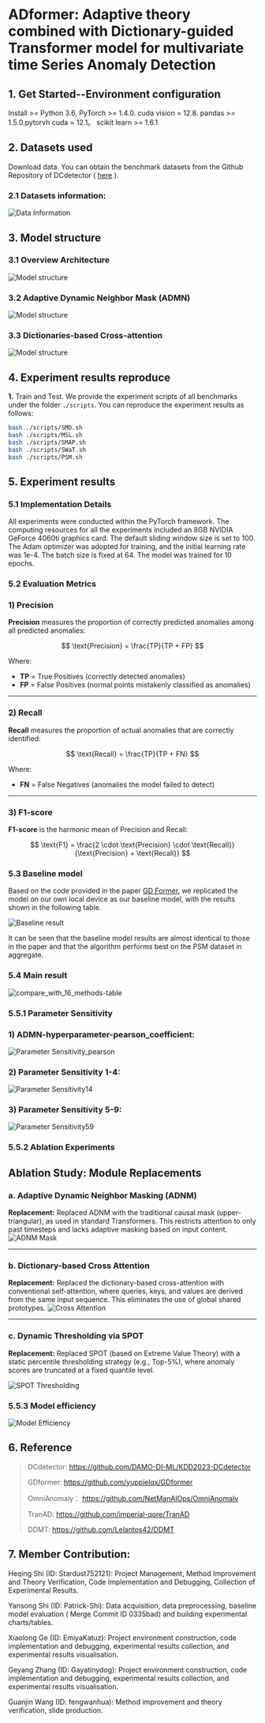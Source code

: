 # ADformer: Adaptive theory combined with Dictionary-guided Transformer model for multivariate time Series Anomaly Detection


## 1. Get Started--Environment configuration

 Install >= Python 3.6, PyTorch >= 1.4.0. cuda vision = 12.8. pandas >= 1.5.0.pytorvh cuda = 12.1。 scikit learn >= 1.6.1

## 2. Datasets used
  Download data. You can obtain the benchmark datasets from the Github Repository of DCdetector ( [here](https://drive.google.com/drive/folders/1RaIJQ8esoWuhyphhmMaH-VCDh-WIluRR) ).

### 2.1 Datasets information:

![Data Information](AD-Model/img/data-information.png)


## 3. Model structure

### 3.1 Overview Architecture
![Model structure](AD-Model/img/Model_Architecture.png)

### 3.2 Adaptive Dynamic Neighbor Mask (ADMN)
![Model structure](AD-Model/img/ADNM_Masking_handmake.png  )

### 3.3 Dictionaries-based Cross-attention
![Model structure](AD-Model/img/Dictionary-based-right.png)

## 4. Experiment results reproduce

**1.** Train and Test. We provide the experiment scripts of all benchmarks under the folder `./scripts`. You can reproduce the experiment results as follows:

```bash
bash ./scripts/SMD.sh
bash ./scripts/MSL.sh
bash ./scripts/SMAP.sh
bash ./scripts/SWaT.sh
bash ./scripts/PSM.sh
```


## 5. Experiment results

### 5.1 Implementation Details
All experiments were conducted within the PyTorch framework.
The computing resources for all the experiments included an 8GB NVIDIA GeForce 4060ti graphics card.
The default sliding window size is set to 100.
The Adam optimizer was adopted for training, and the initial learning rate was 1e-4.
The batch size is fixed at 64.
The model was trained for 10 epochs.


### 5.2 Evaluation Metrics

### 1) Precision

**Precision** measures the proportion of correctly predicted anomalies among all predicted anomalies:

$$
\text{Precision} = \frac{TP}{TP + FP}
$$

Where:
- **TP** = True Positives (correctly detected anomalies)
- **FP** = False Positives (normal points mistakenly classified as anomalies)

---

### 2) Recall

**Recall** measures the proportion of actual anomalies that are correctly identified:

$$
\text{Recall} = \frac{TP}{TP + FN}
$$

Where:
- **FN** = False Negatives (anomalies the model failed to detect)

---

### 3) F1-score

**F1-score** is the harmonic mean of Precision and Recall:

$$
\text{F1} = \frac{2 \cdot \text{Precision} \cdot \text{Recall}}{\text{Precision} + \text{Recall}}
$$


### 5.3 Baseline model

Based on the code provided in the paper [GD Former](https://arxiv.org/abs/2501.18196), we replicated the model on our own local device as our baseline model, with the results shown in the following table.

![Baseline result](AD-Model/img/difference.png)

It can be seen that the baseline model results are almost identical to those in the paper and that the algorithm performs best on the PSM dataset in aggregate.

### 5.4 Main result

![compare_with_16_methods-table](AD-Model/img/compare_with_16_methods-table.png)

### 5.5.1 Parameter Sensitivity

### 1) ADMN-hyperparameter-pearson_coefficient:
![Parameter Sensitivity_pearson](AD-Model/img/pearson_coefficient_f1.png)


### 2) Parameter Sensitivity 1-4:

![Parameter Sensitivity14](AD-Model/img/param_sensitivity_for1-4.png)

### 3) Parameter Sensitivity 5-9:

![Parameter Sensitivity59](AD-Model/img/param_sensitivity_for5-9.png)

### 5.5.2 Ablation Experiments

## Ablation Study: Module Replacements

### a. Adaptive Dynamic Neighbor Masking (ADNM)
**Replacement:** Replaced ADNM with the traditional causal mask (upper-triangular), as used in standard Transformers. This restricts attention to only past timesteps and lacks adaptive masking based on input content.
![ADNM Mask](AD-Model/img/Trangle%20Mask%20vs.%20ADNM%20Mask.png)

---

### b. Dictionary-based Cross Attention
**Replacement:** 
Replaced the dictionary-based cross-attention with conventional self-attention, where queries, keys, and values are derived from the same input sequence. This eliminates the use of global shared prototypes.
![Cross Attention](AD-Model/img/Traditional-Trasformer%20Self-Attention%20vs.%20Dictionary-based%20cross-attention.png)


---

### c. Dynamic Thresholding via SPOT
**Replacement:** Replaced SPOT (based on Extreme Value Theory) with a static percentile thresholding strategy (e.g., Top-5%), where anomaly scores are truncated at a fixed quantile level.

![SPOT Thresholding](AD-Model/img/SPOT.png)

### 5.5.3 Model efficiency

![Model Efficiency](AD-Model/img/Model%20Efficiency%20Comparison.png)


## 6. Reference

> DCdetector: https://github.com/DAMO-DI-ML/KDD2023-DCdetector
> 
> GDformer: https://github.com/yuppielqx/GDformer
> 
> OmniAnomaly： https://github.com/NetManAIOps/OmniAnomaly
> 
> TranAD: https://github.com/imperial-qore/TranAD
> 
> DDMT: https://github.com/Lelantos42/DDMT

## 7. Member Contribution:

Heqing Shi (ID: Stardust752121): Project Management, Method Improvement and Theory Verification, Code Implementation and Debugging, Collection of Experimental Results.

Yansong Shi (ID: Patrick-Shi): Data acquisition, data preprocessing, baseline model evaluation ( Merge Commit ID 0335bad) and building experimental charts/tables.

Xiaolong Ge (ID: EmiyaKatuz): Project environment construction, code implementation and debugging, experimental results collection, and experimental results visualisation.

Geyang Zhang (ID: Gayatinydog): Project environment construction, code implementation and debugging, experimental results collection, and experimental results visualisation.

Guanjin Wang (ID: fengwanhua): Method improvement and theory verification, slide production.
